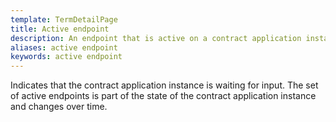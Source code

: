 ```yaml
---
template: TermDetailPage
title: Active endpoint
description: An endpoint that is active on a contract application instance.
aliases: active endpoint
keywords: active endpoint
---
```


Indicates that the contract application instance is waiting for input. The set of active endpoints is part of the state of the contract application instance and changes over time.